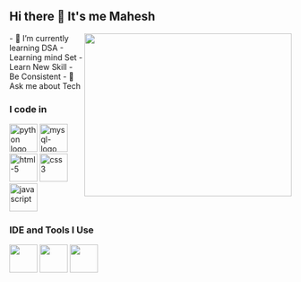 ## Hi there 👋 It's me Mahesh

<img align="right" width="370" height="290" src="https://i.pinimg.com/originals/47/f0/34/47f0342cec72b800463bf003eac1257e.gif">                                              
- 🌱 I’m currently learning DSA
-   Learning mind Set
-   Learn New Skill
-   Be Consistent
- 💬 Ask me about Tech

### I code in
<img height="50" width="50" src="https://img.icons8.com/color/48/000000/python.png" alt="python logo"/> 
<img width="50" height="50" src="https://img.icons8.com/color/48/mysql-logo.png" alt="mysql-logo"/>
<img width="50" height="50" src="https://img.icons8.com/fluency/48/html-5.png" alt="html-5"/>
<img width="50" height="50" src="https://img.icons8.com/fluency/48/css3.png" alt="css3"/>
<img width="50" height="50" src="https://img.icons8.com/fluency/48/javascript.png" alt="javascript"/>

### IDE and Tools I Use

<img height="50" width="50" src="https://img.icons8.com/color/48/000000/visual-studio-code-2019.png"/> <img height="50" width="50" src="https://img.icons8.com/color/48/000000/pycharm.png"/> <img height="50" width="50" src="https://img.icons8.com/color/50/000000/git.png"/>
